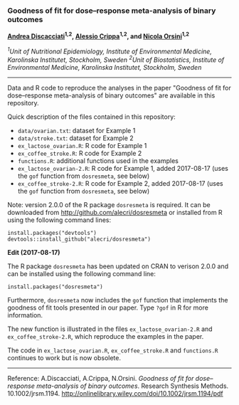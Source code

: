 ### Goodness of fit for dose–response meta-analysis of binary outcomes

**[Andrea Discacciati](http://anddis.github.io/)<sup>1,2</sup>, [Alessio Crippa](http://alecri.github.io)<sup>1,2</sup>, and [Nicola Orsini](http://nicolaorsini.altervista.org)<sup>1,2</sup>**

_<sup>1</sup>Unit of Nutritional Epidemiology, Institute of Environmental Medicine, Karolinska Institutet, Stockholm, Sweden
<sup>2</sup>Unit of Biostatistics, Institute of Environmental Medicine, Karolinska Institutet, Stockholm, Sweden_

---

Data and R code to reproduce the analyses in the paper "Goodness of fit for dose–response meta-analysis of binary outcomes" are available in this repository.

Quick description of the files contained in this repository:
* `data/ovarian.txt`: dataset for Example 1
* `data/stroke.txt`: dataset for Example 2
* `ex_lactose_ovarian.R`: R code for Example 1
* `ex_coffee_stroke.R`: R code for Example 2
* `functions.R`: additional functions used in the examples
* `ex_lactose_ovarian-2.R`: R code for Example 1, added 2017-08-17 (uses the `gof` function from `dosresmeta`, see below)
* `ex_coffee_stroke-2.R`: R code for Example 2, added 2017-08-17 (uses the `gof` function from `dosresmeta`, see below)

Note: version 2.0.0 of the R package `dosresmeta` is required. It can be downloaded from http://github.com/alecri/dosresmeta or installed from R using the following command lines:

    install.packages("devtools")
    devtools::install_github("alecri/dosresmeta")

**Edit (2017-08-17)**

The R package `dosresmeta` has been updated on CRAN to verison 2.0.0 and can be installed using the following command line:

	install.packages("dosresmeta")

Furthermore, `dosresmeta` now includes the `gof` function that implements the goodness of fit tools presented in our paper. Type `?gof` in R for more information.

The new function is illustrated in the files `ex_lactose_ovarian-2.R` and `ex_coffee_stroke-2.R`, which reproduce the examples in the paper.

The code in `ex_lactose_ovarian.R`, `ex_coffee_stroke.R` and `functions.R` continues to work but is now obsolete.

---

Reference: A.Discacciati, A.Crippa, N.Orsini. _Goodness of fit for dose–response meta-analysis of binary outcomes_. Research Synthesis Methods. 10.1002/jrsm.1194. http://onlinelibrary.wiley.com/doi/10.1002/jrsm.1194/pdf
